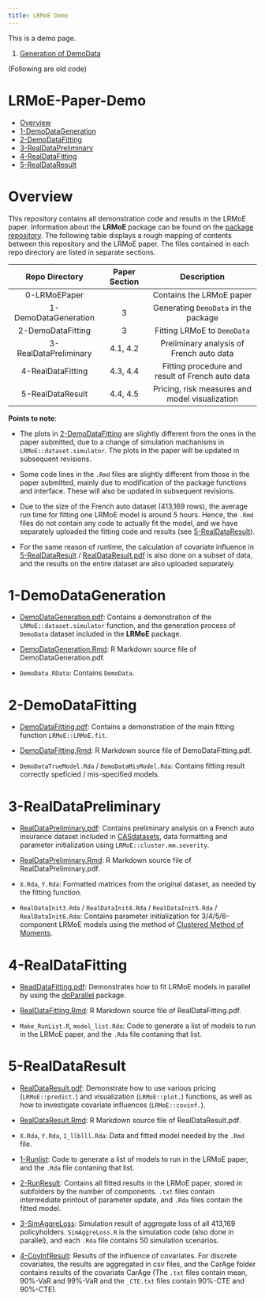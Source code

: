 ```yaml
---
title: LRMoE Demo
---
```


This is a demo page.

1. [Generation of DemoData](./1-DemoDataGeneration/DemoDataGeneration.html)








(Following are old code)


# LRMoE-Paper-Demo

- [Overview](#overview)
- [1-DemoDataGeneration](#1-demodatageneration)
- [2-DemoDataFitting](#2-demodatafitting)
- [3-RealDataPreliminary](#3-realdatapreliminary)
- [4-RealDataFitting](#4-realdatafitting)
- [5-RealDataResult](#5-realdataresult)

# Overview

This repository contains all demonstration code and results in the LRMoE paper. Information about the **LRMoE** package can be found on the [package repository](https://github.com/sparktseung/LRMoE). The following table displays a rough mapping of contents between this repository and the LRMoE paper. The files contained in each repo directory are listed in separate sections.

| Repo Directory        	| Paper Section 	| Description                                      	|
|:---------------------:	|:-------------:	|:------------------------------------------------:	|
| 0-LRMoEPaper           	|                	| Contains the LRMoE paper                        	|
| 1-DemoDataGeneration  	| 3             	| Generating `DemoData` in the package             	|
| 2-DemoDataFitting     	| 3             	| Fitting LRMoE to `DemoData`                      	|
| 3-RealDataPreliminary 	| 4.1, 4.2      	| Preliminary analysis of French auto data         	|
| 4-RealDataFitting     	| 4.3, 4.4      	| Fitting procedure and result of French auto data 	|
| 5-RealDataResult      	| 4.4, 4.5      	| Pricing, risk measures and model visualization   	|

**Points to note**:

- The plots in [2-DemoDataFitting](https://github.com/sparktseung/LRMoE-Paper-Demo/tree/master/2-DemoDataFitting) are slightly different from the ones in the paper submitted, due to a change of simulation machanisms in `LRMoE::dataset.simulator`. The plots in the paper will be updated in subsequent revisions.

- Some code lines in the `.Rmd` files are slightly different from those in the paper submitted, mainly due to modification of the package functions and interface. These will also be updated in subsequent revisions.

- Due to the size of the French auto dataset (413,169 rows), the average run time for fitting one LRMoE model is around 5 hours. Hence, the `.Rmd` files do not contain any code to actually fit the model, and we have separately uploaded the fitting code and results (see [5-RealDataResult](https://github.com/sparktseung/LRMoE-Paper-Demo/tree/master/5-RealDataResult)).

- For the same reason of runtime, the calculation of covariate influence in [5-RealDataResult](https://github.com/sparktseung/LRMoE-Paper-Demo/tree/master/5-RealDataResult) / [RealDataResult.pdf](https://github.com/sparktseung/LRMoE-Paper-Demo/blob/master/5-RealDataResult/RealDataResult.pdf) is also done on a subset of data, and the results on the entire dataset are also uploaded separately.

# 1-DemoDataGeneration

- [DemoDataGeneration.pdf](https://github.com/sparktseung/LRMoE-Paper-Demo/blob/master/1-DemoDataGeneration/DemoDataGeneration.pdf): Contains a demonstration of the `LRMoE::dataset.simulator` function, and the generation process of `DemoData` dataset included in the **LRMoE** package.

- [DemoDataGeneration.Rmd](https://github.com/sparktseung/LRMoE-Paper-Demo/blob/master/1-DemoDataGeneration/DemoDataGeneration.Rmd): R Markdown source file of DemoDataGeneration.pdf.

- `DemoData.RData`: Contains `DemoData`.

# 2-DemoDataFitting

- [DemoDataFitting.pdf](https://github.com/sparktseung/LRMoE-Paper-Demo/blob/master/2-DemoDataFitting/DemoDataFitting.pdf): Contains a demonstration of the main fitting function `LRMoE::LRMoE.fit`.

- [DemoDataFitting.Rmd](https://github.com/sparktseung/LRMoE-Paper-Demo/blob/master/2-DemoDataFitting/DemoDataFitting.Rmd): R Markdown source file of DemoDataFitting.pdf.

- `DemoDataTrueModel.Rda` / `DemoDataMisModel.Rda`: Contains fitting result correctly speficied / mis-specified models.

# 3-RealDataPreliminary

- [RealDataPreliminary.pdf](https://github.com/sparktseung/LRMoE-Paper-Demo/blob/master/3-RealDataPreliminary/RealDataPreliminary.pdf): Contains preliminary analysis on a French auto insurance dataset included in [CASdatasets](http://cas.uqam.ca/), data formatting and parameter initialization using `LRMoE::cluster.mm.severity`.

- [RealDataPreliminary.Rmd](https://github.com/sparktseung/LRMoE-Paper-Demo/blob/master/3-RealDataPreliminary/RealDataPreliminary.Rmd): R Markdown source file of RealDataPreliminary.pdf.

- `X.Rda`, `Y.Rda`: Formatted matrices from the original dataset, as needed by the fitting function.

- `RealDataInit3.Rda` / `RealDataInit4.Rda` / `RealDataInit5.Rda` / `RealDataInit6.Rda`: Contains parameter initialization for 3/4/5/6-component LRMoE models using the method of [Clustered Method of Moments](https://www.sciencedirect.com/science/article/pii/S0377042718302140).

# 4-RealDataFitting

- [ReadDataFitting.pdf](https://github.com/sparktseung/LRMoE-Paper-Demo/blob/master/4-RealDataFitting/ReadDataFitting.pdf): Demonstrates how to fit LRMoE models in parallel by using the [doParallel](https://cran.r-project.org/web/packages/doParallel/index.html) package.

- [RealDataFitting.Rmd](https://github.com/sparktseung/LRMoE-Paper-Demo/blob/master/4-RealDataFitting/ReadDataFitting.Rmd): R Markdown source file of RealDataFitting.pdf.

- `Make_RunList.R`, `model_list.Rda`: Code to generate a list of models to run in the LRMoE paper, and the `.Rda` file contaning that list.

# 5-RealDataResult

- [RealDataResult.pdf](https://github.com/sparktseung/LRMoE-Paper-Demo/blob/master/5-RealDataResult/RealDataResult.pdf): Demonstrate how to use various pricing (`LRMoE::predict.`) and visualization (`LRMoE::plot.`) functions, as well as how to investigate covariate influences (`LRMoE::covinf.`).

- [RealDataResult.Rmd](https://github.com/sparktseung/LRMoE-Paper-Demo/blob/master/5-RealDataResult/RealDataResult.Rmd): R Markdown source file of RealDataResult.pdf.

- `X.Rda`, `Y.Rda`, `1_llblll.Rda`: Data and fitted model needed by the `.Rmd` file.

- [1-Runlist](https://github.com/sparktseung/LRMoE-Paper-Demo/tree/master/5-RealDataResult/1-RunList): Code to generate a list of models to run in the LRMoE paper, and the `.Rda` file contaning that list.

- [2-RunResult](https://github.com/sparktseung/LRMoE-Paper-Demo/tree/master/5-RealDataResult/2-RunResult): Contains all fitted results in the LRMoE paper, stored in subfolders by the number of components. `.txt` files contain intermediate printout of parameter update, and `.Rda` files contain the fitted model.

- [3-SimAggreLoss](https://github.com/sparktseung/LRMoE-Paper-Demo/tree/master/5-RealDataResult/3-SimAggreLoss): Simulation result of aggregate loss of all 413,169 policyholders. `SimAggreLoss.R` is the simulation code (also done in parallel), and each `.Rda` file contains 50 simulation scenarios.

- [4-CovInfResult](https://github.com/sparktseung/LRMoE-Paper-Demo/tree/master/5-RealDataResult/4-CovInfResult): Results of the influence of covariates. For discrete covariates, the results are aggregated in csv files, and the CarAge folder contains results of the covariate CarAge (The `.txt` files contain mean, 90%-VaR and 99%-VaR and the `_CTE.txt` files contain 90%-CTE and 90%-CTE).








